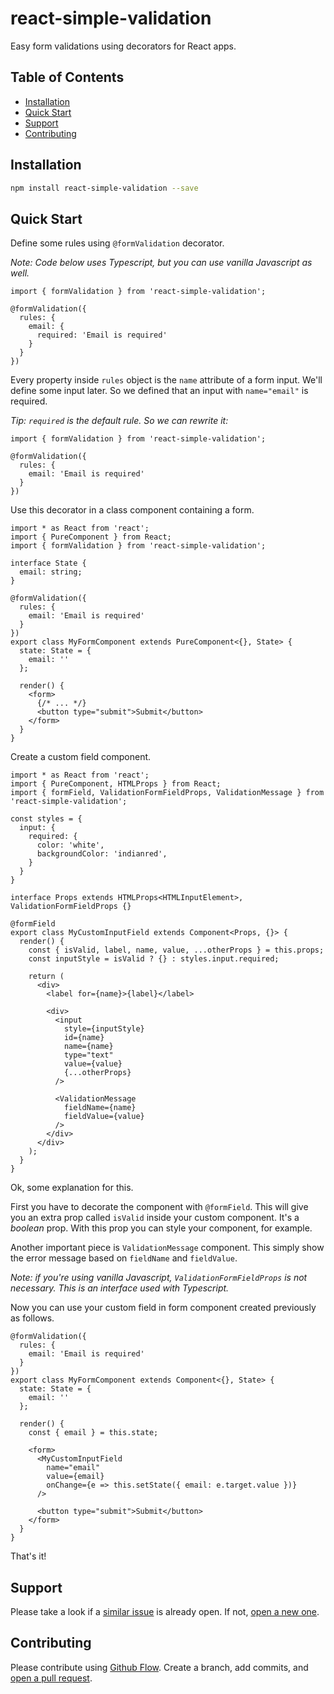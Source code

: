 # react-simple-validation

Easy form validations using decorators for React apps.

## Table of Contents

- [Installation](#installation)
- [Quick Start](#quick-start)
- [Support](#support)
- [Contributing](#contributing)

## Installation

```sh
npm install react-simple-validation --save
```

## Quick Start

Define some rules using `@formValidation` decorator.

_Note: Code below uses Typescript, but you can use vanilla Javascript as well._

```JSX
import { formValidation } from 'react-simple-validation';

@formValidation({
  rules: {
    email: {
      required: 'Email is required'
    }
  }
})
```

Every property inside `rules` object is the `name` attribute of a form input. We'll define some input later. So we defined that an input with `name="email"` is required. 

_Tip: `required` is the default rule. So we can rewrite it:_

```JSX
import { formValidation } from 'react-simple-validation';

@formValidation({
  rules: {
    email: 'Email is required'
  }
})
```

Use this decorator in a class component containing a form.

```JSX
import * as React from 'react';
import { PureComponent } from React;
import { formValidation } from 'react-simple-validation';

interface State {
  email: string;
}

@formValidation({
  rules: {
    email: 'Email is required'
  }
})
export class MyFormComponent extends PureComponent<{}, State> {
  state: State = {
    email: ''
  };

  render() {
    <form>
      {/* ... */}
      <button type="submit">Submit</button>
    </form>
  }
}
```

Create a custom field component.

```JSX
import * as React from 'react';
import { PureComponent, HTMLProps } from React;
import { formField, ValidationFormFieldProps, ValidationMessage } from 'react-simple-validation';

const styles = {
  input: {
    required: {
      color: 'white',
      backgroundColor: 'indianred',
    }
  }
}

interface Props extends HTMLProps<HTMLInputElement>, ValidationFormFieldProps {}

@formField
export class MyCustomInputField extends Component<Props, {}> {
  render() {
    const { isValid, label, name, value, ...otherProps } = this.props;
    const inputStyle = isValid ? {} : styles.input.required;

    return (
      <div>
        <label for={name}>{label}</label>

        <div>
          <input
            style={inputStyle}
            id={name}
            name={name}
            type="text"
            value={value}
            {...otherProps}
          />

          <ValidationMessage
            fieldName={name}
            fieldValue={value}
          />
        </div>
      </div>
    );
  }
}
```

Ok, some explanation for this.

First you have to decorate the component with `@formField`. This will give you an extra prop called `isValid` inside your custom component. It's a _boolean_ prop. With this prop you can style your component, for example. 

Another important piece is `ValidationMessage` component. This simply show the error message based on `fieldName` and `fieldValue`.

_Note: if you're using vanilla Javascript, `ValidationFormFieldProps` is not necessary. This is an interface used with Typescript._

Now you can use your custom field in form component created previously as follows.

```JSX
@formValidation({
  rules: {
    email: 'Email is required'
  }
})
export class MyFormComponent extends Component<{}, State> {
  state: State = {
    email: ''
  };

  render() {
    const { email } = this.state;

    <form>
      <MyCustomInputField
        name="email"
        value={email}
        onChange={e => this.setState({ email: e.target.value })}
      />

      <button type="submit">Submit</button>
    </form>
  }
}
```

That's it!

## Support

Please take a look if a [similar issue](https://github.com/danilobjr/react-simple-validation/issues/new) is already open. If not, [open a new one](https://github.com/danilobjr/react-simple-validation/issues/new).

## Contributing

Please contribute using [Github Flow](https://guides.github.com/introduction/flow/). Create a branch, add commits, and [open a pull request](https://github.com/danilobjr/react-simple-validation/compare/).
